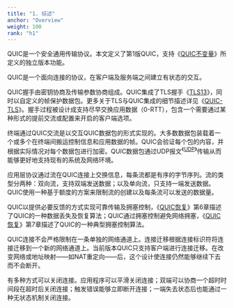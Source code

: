 ```yaml
---
title: "1. 综述"
anchor: "Overview"
weight: 100
rank: "h1"
---
```


QUIC是一个安全通用传输协议。本文定义了第1版QUIC，支持《[QUIC不变量](../RFC8999_Chinese_Simplified)》所定义的独立版本功能。

QUIC是一个面向连接的协议，在客户端及服务端之间建立有状态的交互。

QUIC握手由密钥协商及传输参数协商组成。QUIC集成了TLS握手《[TLS13](https://www.rfc-editor.org/info/rfc8446)》，同时以自定义的帧保护数据包。更多关于TLS与QUIC集成的细节描述详见《[QUIC-TLS](/RFC9001_Chinese_Simplified)》。握手过程被设计成支持尽早交换应用数据（0-RTT），包含一个需要通过某种形式的提前交流或配置来开启的客户端选项。

终端通过QUIC交流是以交互QUIC数据包的形式实现的。大多数数据包装载着一个或多个在终端间搬运控制信息和应用数据的帧。QUIC会验证每个包的内容，并根据实际情况对每个数据包进行加密。QUIC数据包通过UDP报文<sup>《[UDP](https://www.rfc-editor.org/info/rfc768)》</sup>传输从而能够更好地支持现有的系统及网络环境。


应用层协议通过流在QUIC连接上交换信息，每条流都是有序的字节序列。流的类型分两种：双向流，支持双端发送数据；以及单向流，只支持一端发送数据。QUIC使用一种基于额度的方案来限制流的创建以及每条流可以发送的数据量。

QUIC以提供必要反馈的方式实现可靠传输及拥塞控制，《[QUIC恢复](../RFC9002_Chinese_Simplified)》第6章描述了QUIC的一种数据丢失及恢复算法；QUIC通过拥塞控制避免网络拥塞，《[QUIC恢复](../RFC9002_Chinese_Simplified)》第7章描述了QUIC的一种典型拥塞控制算法。



QUIC连接不会严格限制在一条单独的网络通道上。连接迁移根据连接标识符将连接迁移到一个新的网络通道上。当前版本QUIC只支持客户端进行连接迁移。在改变网络或地址映射——如NAT重定向——后，这个设计使连接仍然能够继续下去而不会断开。

有多种方式可以关闭连接。应用程序可以平滑关闭连接；双端可以协商一个超时时间段在超时后关闭连接；触发错误能够立即断开连接；一端失去状态后也能通过一种无状态机制关闭连接。
